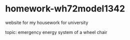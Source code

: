# homework-wh72model1342

website for my housework for university 

topic: emergency energy system of a wheel chair
